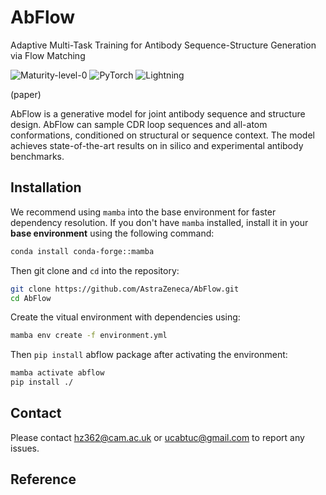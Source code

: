 # AbFlow

Adaptive Multi-Task Training for Antibody Sequence-Structure Generation via Flow Matching

![Maturity-level-0](https://img.shields.io/badge/Maturity%20Level-ML--0-red)
![PyTorch](https://img.shields.io/badge/PyTorch-red?logo=pytorch&logoColor=white)
![Lightning](https://img.shields.io/badge/Lightning-792ee5?logo=lightning&logoColor=white)

(paper)

AbFlow is a generative model for joint antibody sequence and structure design. AbFlow can sample CDR loop sequences and all-atom conformations, conditioned on structural or sequence context. The model achieves state-of-the-art results on in silico and experimental antibody benchmarks.

## Installation

We recommend using `mamba` into the base environment for faster dependency resolution. If you don't have `mamba` installed, install it in your **base environment** using the following command:
```bash
conda install conda-forge::mamba
```

Then git clone and `cd` into the repository:
```bash
git clone https://github.com/AstraZeneca/AbFlow.git
cd AbFlow
```

Create the vitual environment with dependencies using:
```bash
mamba env create -f environment.yml
```

Then `pip install` abflow package after activating the environment:
```bash
mamba activate abflow
pip install ./
```

## Contact

Please contact hz362@cam.ac.uk or ucabtuc@gmail.com to report any issues.

## Reference
